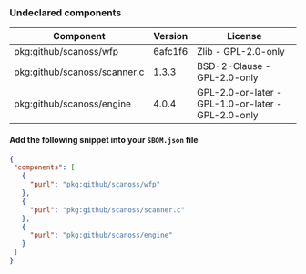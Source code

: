 ### Undeclared components 
 
   |  Component | Version | License  |                                      
   | - | - | - |       
   | pkg:github/scanoss/wfp | 6afc1f6 | Zlib - GPL-2.0-only | 
 | pkg:github/scanoss/scanner.c | 1.3.3 | BSD-2-Clause - GPL-2.0-only | 
 | pkg:github/scanoss/engine | 4.0.4 | GPL-2.0-or-later - GPL-1.0-or-later - GPL-2.0-only |        
  #### Add the following snippet into your `SBOM.json` file 
 ```json 
 {
  "components": [
    {
      "purl": "pkg:github/scanoss/wfp"
    },
    {
      "purl": "pkg:github/scanoss/scanner.c"
    },
    {
      "purl": "pkg:github/scanoss/engine"
    }
  ]
} 
 ```